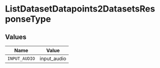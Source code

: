 # ListDatasetDatapoints2DatasetsResponseType


## Values

| Name          | Value         |
| ------------- | ------------- |
| `INPUT_AUDIO` | input_audio   |